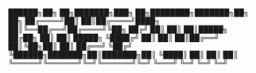  ██████╗██╗     ██╗███████╗███╗   ██╗████████╗███████╗██╗   ██╗
██╔════╝██║     ██║██╔════╝████╗  ██║╚══██╔══╝██╔════╝╚██╗ ██╔╝
██║     ██║     ██║█████╗  ██╔██╗ ██║   ██║   █████╗   ╚████╔╝ 
██║     ██║     ██║██╔══╝  ██║╚██╗██║   ██║   ██╔══╝    ╚██╔╝  
╚██████╗███████╗██║███████╗██║ ╚████║   ██║   ██║        ██║   
 ╚═════╝╚══════╝╚═╝╚══════╝╚═╝  ╚═══╝   ╚═╝   ╚═╝        ╚═╝   
                                                               

